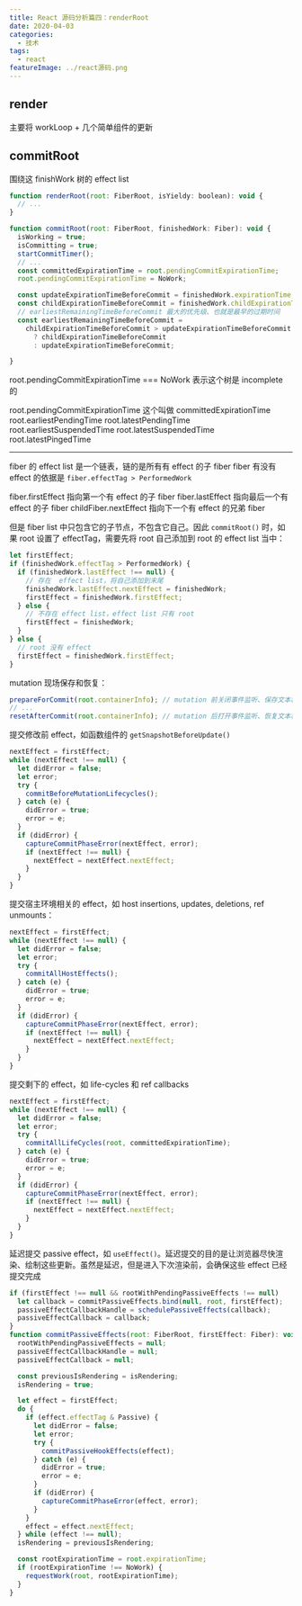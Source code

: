 ```yaml
---
title: React 源码分析篇四：renderRoot
date: 2020-04-03
categories:
  - 技术
tags:
  - react
featureImage: ../react源码.png
---
```


## render

主要将 workLoop + 几个简单组件的更新

## commitRoot

围绕这 finishWork 树的 effect list

```js
function renderRoot(root: FiberRoot, isYieldy: boolean): void {
  // ...
}
```

```js
function commitRoot(root: FiberRoot, finishedWork: Fiber): void {
  isWorking = true;
  isCommitting = true;
  startCommitTimer();
  // ...
  const committedExpirationTime = root.pendingCommitExpirationTime;
  root.pendingCommitExpirationTime = NoWork;

  const updateExpirationTimeBeforeCommit = finishedWork.expirationTime;
  const childExpirationTimeBeforeCommit = finishedWork.childExpirationTime;
  // earliestRemainingTimeBeforeCommit 最大的优先级、也就是最早的过期时间
  const earliestRemainingTimeBeforeCommit =
    childExpirationTimeBeforeCommit > updateExpirationTimeBeforeCommit
      ? childExpirationTimeBeforeCommit
      : updateExpirationTimeBeforeCommit;

}
```

root.pendingCommitExpirationTime === NoWork 表示这个树是 incomplete 的

root.pendingCommitExpirationTime 这个叫做 committedExpirationTime
root.earliestPendingTime
root.latestPendingTime
root.earliestSuspendedTime
root.latestSuspendedTime
root.latestPingedTime

---

fiber 的 effect list 是一个链表，链的是所有有 effect 的子 fiber
fiber 有没有 effect 的依据是 `fiber.effectTag > PerformedWork`

fiber.firstEffect 指向第一个有 effect 的子 fiber
fiber.lastEffect 指向最后一个有 effect 的子 fiber
childFiber.nextEffect 指向下一个有 effect 的兄弟 fiber

但是 fiber list 中只包含它的子节点，不包含它自己。因此 `commitRoot()` 时，如果 root 设置了 effectTag，需要先将 root 自己添加到 root 的 effect list 当中：

```js
let firstEffect;
if (finishedWork.effectTag > PerformedWork) {
  if (finishedWork.lastEffect !== null) {
    // 存在  effect list，将自己添加到末尾
    finishedWork.lastEffect.nextEffect = finishedWork;
    firstEffect = finishedWork.firstEffect;
  } else {
    // 不存在 effect list，effect list 只有 root
    firstEffect = finishedWork;
  }
} else {
  // root 没有 effect
  firstEffect = finishedWork.firstEffect;
}
```

mutation 现场保存和恢复：

```js
prepareForCommit(root.containerInfo); // mutation 前关闭事件监听、保存文本框选中信息
// ...
resetAfterCommit(root.containerInfo); // mutation 后打开事件监听、恢复文本框选中信息
```

提交修改前 effect，如函数组件的 `getSnapshotBeforeUpdate()`

```js
nextEffect = firstEffect;
while (nextEffect !== null) {
  let didError = false;
  let error;
  try {
    commitBeforeMutationLifecycles();
  } catch (e) {
    didError = true;
    error = e;
  }
  if (didError) {
    captureCommitPhaseError(nextEffect, error);
    if (nextEffect !== null) {
      nextEffect = nextEffect.nextEffect;
    }
  }
}
```

提交宿主环境相关的 effect，如 host insertions, updates, deletions, ref unmounts：

```js
nextEffect = firstEffect;
while (nextEffect !== null) {
  let didError = false;
  let error;
  try {
    commitAllHostEffects();
  } catch (e) {
    didError = true;
    error = e;
  }
  if (didError) {
    captureCommitPhaseError(nextEffect, error);
    if (nextEffect !== null) {
      nextEffect = nextEffect.nextEffect;
    }
  }
}
```

提交剩下的 effect，如 life-cycles 和 ref callbacks

```js
nextEffect = firstEffect;
while (nextEffect !== null) {
  let didError = false;
  let error;
  try {
    commitAllLifeCycles(root, committedExpirationTime);
  } catch (e) {
    didError = true;
    error = e;
  }
  if (didError) {
    captureCommitPhaseError(nextEffect, error);
    if (nextEffect !== null) {
      nextEffect = nextEffect.nextEffect;
    }
  }
}
```

延迟提交 passive effect，如 `useEffect()`。延迟提交的目的是让浏览器尽快渲染、绘制这些更新。虽然是延迟，但是进入下次渲染前，会确保这些 effect 已经提交完成

```js
if (firstEffect !== null && rootWithPendingPassiveEffects !== null)
  let callback = commitPassiveEffects.bind(null, root, firstEffect);
  passiveEffectCallbackHandle = schedulePassiveEffects(callback);
  passiveEffectCallback = callback;
}
function commitPassiveEffects(root: FiberRoot, firstEffect: Fiber): void {
  rootWithPendingPassiveEffects = null;
  passiveEffectCallbackHandle = null;
  passiveEffectCallback = null;

  const previousIsRendering = isRendering;
  isRendering = true;

  let effect = firstEffect;
  do {
    if (effect.effectTag & Passive) {
      let didError = false;
      let error;
      try {
        commitPassiveHookEffects(effect);
      } catch (e) {
        didError = true;
        error = e;
      }
      if (didError) {
        captureCommitPhaseError(effect, error);
      }
    }
    effect = effect.nextEffect;
  } while (effect !== null);
  isRendering = previousIsRendering;

  const rootExpirationTime = root.expirationTime;
  if (rootExpirationTime !== NoWork) {
    requestWork(root, rootExpirationTime);
  }
}
```
